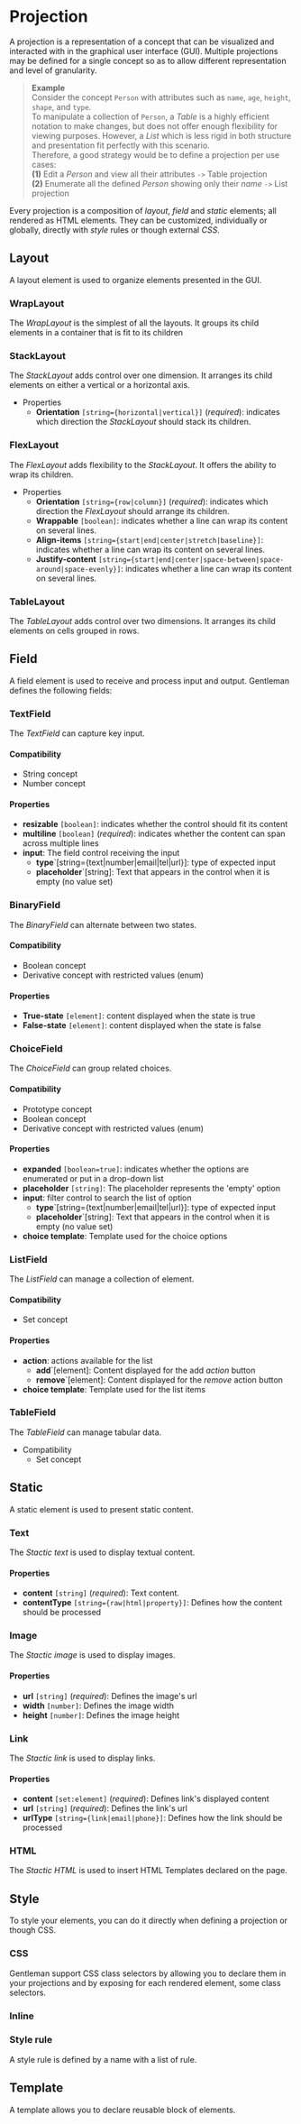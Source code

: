 # Projection

A projection is a representation of a concept that can be visualized and interacted with in the graphical user interface (GUI).
Multiple projections may be defined for a single concept so as to allow different representation and level of granularity.

> **Example**  
> Consider the concept `Person` with attributes such as `name`, `age`, `height`, `shape`, and `type`.  
To manipulate a collection of `Person`, a *Table* is a highly efficient notation to make changes, but does not offer
enough flexibility for viewing purposes. However, a *List* which is less rigid in both structure and presentation
fit perfectly with this scenario.  
Therefore, a good strategy would be to define a projection per use cases:  
**(1)** Edit a *Person* and view all their attributes `->` Table projection  
**(2)** Enumerate all the defined *Person* showing only their *name* `->` List projection

Every projection is a composition of *layout*, *field* and *static* elements; all rendered as HTML elements.
They can be customized, individually or globally, directly with *style* rules or though external *CSS*.

## Layout

A layout element is used to organize elements presented in the GUI.

### WrapLayout

The *WrapLayout* is the simplest of all the layouts. It groups its child elements in a container that is fit to its children

### StackLayout

The *StackLayout* adds control over one dimension. It arranges its child elements on either a vertical or a horizontal axis.

- Properties
  - **Orientation** `[string={horizontal|vertical}]` (*required*): indicates which direction the *StackLayout* should stack its children.

### FlexLayout

The *FlexLayout* adds flexibility to the *StackLayout*. It offers the ability to wrap its children.

- Properties
  - **Orientation** `[string={row|column}]` (*required*): indicates which direction the *FlexLayout* should arrange its children.
  - **Wrappable** `[boolean]`: indicates whether a line can wrap its content on several lines.
  - **Align-items** `[string={start|end|center|stretch|baseline}]`: indicates whether a line can wrap its content on several lines.
  - **Justify-content** `[string={start|end|center|space-between|space-around|space-evenly}]`: indicates whether a line can wrap its content on several lines.

### TableLayout

The *TableLayout* adds control over two dimensions. It arranges its child elements on cells grouped in rows.

## Field

A field element is used to receive and process input and output.
Gentleman defines the following fields:

### TextField

The *TextField* can capture key input.

#### Compatibility

- String concept
- Number concept

#### Properties

- **resizable** `[boolean]`: indicates whether the control should fit its content
- **multiline** `[boolean]` (*required*): indicates whether the content can span across multiple lines
- **input**: The field control receiving the input
  - **type**`[string={text|number|email|tel|url}]: type of expected input
  - **placeholder**`[string]: Text that appears in the control when it is empty (no value set)

### BinaryField

The *BinaryField* can alternate between two states.

#### Compatibility

- Boolean concept
- Derivative concept with restricted values (enum)

#### Properties

- **True-state** `[element]`: content displayed when the state is true
- **False-state** `[element]`: content displayed when the state is false

### ChoiceField

The *ChoiceField* can group related choices.

#### Compatibility

- Prototype concept
- Boolean concept
- Derivative concept with restricted values (enum)

#### Properties

- **expanded** `[boolean=true]`: indicates whether the options are enumerated or put in a drop-down list
- **placeholder** `[string]`: The placeholder represents the 'empty' option
- **input**: filter control to search the list of option
  - **type**`[string={text|number|email|tel|url}]: type of expected input
  - **placeholder**`[string]: Text that appears in the control when it is empty (no value set)
- **choice template**: Template used for the choice options

### ListField

The *ListField* can manage a collection of element.

#### Compatibility

- Set concept

#### Properties

- **action**: actions available for the list
  - **add**`[element]: Content displayed for the add *action* button
  - **remove**`[element]: Content displayed for the *remove* action button
- **choice template**: Template used for the list items

### TableField

The *TableField* can manage tabular data.

- Compatibility
  - Set concept

## Static

A static element is used to present static content.

### Text

The *Stactic text* is used to display textual content.

#### Properties

- **content** `[string]` (*required*): Text content.
- **contentType** `[string={raw|html|property}]`: Defines how the content should be processed

### Image

The *Stactic image* is used to display images.

#### Properties

- **url** `[string]` (*required*): Defines the image's url
- **width** `[number]`: Defines the image width
- **height** `[number]`: Defines the image height

### Link

The *Stactic link* is used to display links.

#### Properties

- **content** `[set:element]` (*required*): Defines link's displayed content
- **url** `[string]` (*required*): Defines the link's url
- **urlType** `[string={link|email|phone}]`: Defines how the link should be processed

### HTML

The *Stactic HTML* is used to insert HTML Templates declared on the page.

## Style

To style your elements, you can do it directly when defining a projection or though CSS.

### CSS

Gentleman support CSS class selectors by allowing you to declare them in your projections and by exposing for each rendered element, some class selectors.

### Inline

### Style rule

A style rule is defined by a name with a list of rule.

## Template

A template allows you to declare reusable block of elements.
